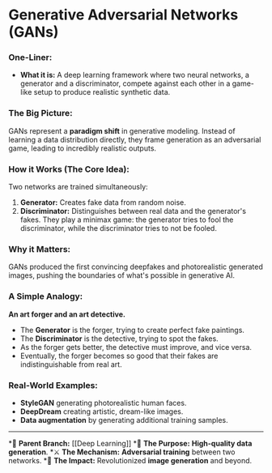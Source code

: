 # Generative Adversarial Networks (GANs)

### One-Liner:
*   **What it is:** A deep learning framework where two neural networks, a generator and a discriminator, compete against each other in a game-like setup to produce realistic synthetic data.

### The Big Picture:
GANs represent a **paradigm shift** in generative modeling. Instead of learning a data distribution directly, they frame generation as an adversarial game, leading to incredibly realistic outputs.

### How it Works (The Core Idea):
Two networks are trained simultaneously:
1.  **Generator:** Creates fake data from random noise.
2.  **Discriminator:** Distinguishes between real data and the generator's fakes.
They play a minimax game: the generator tries to fool the discriminator, while the discriminator tries to not be fooled.

### Why it Matters:
GANs produced the first convincing deepfakes and photorealistic generated images, pushing the boundaries of what's possible in generative AI.

### A Simple Analogy:
**An art forger and an art detective.**
*   The **Generator** is the forger, trying to create perfect fake paintings.
*   The **Discriminator** is the detective, trying to spot the fakes.
*   As the forger gets better, the detective must improve, and vice versa.
*   Eventually, the forger becomes so good that their fakes are indistinguishable from real art.

### Real-World Examples:
*   **StyleGAN** generating photorealistic human faces.
*   **DeepDream** creating artistic, dream-like images.
*   **Data augmentation** by generating additional training samples.

---
*🌳 **Parent Branch:** [[Deep Learning]]
*🎨 **The Purpose:** **High-quality data generation**.
*⚔️ **The Mechanism:** **Adversarial training** between two networks.
*🚀 **The Impact:** Revolutionized **image generation** and beyond.
